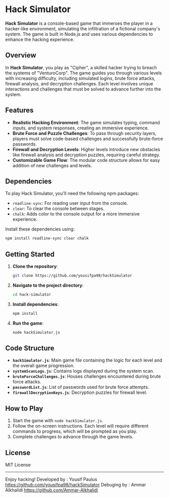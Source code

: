 
# Hack Simulator

**Hack Simulator** is a console-based game that immerses the player in a hacker-like environment, simulating the infiltration of a fictional company's system. The game is built in Node.js and uses various dependencies to enhance the hacking experience.

## Overview
In **Hack Simulator**, you play as "Cipher", a skilled hacker trying to breach the systems of "VenturoCorp". The game guides you through various levels with increasing difficulty, including simulated logins, brute force attacks, firewall analysis, and decryption challenges. Each level involves unique interactions and challenges that must be solved to advance further into the system.

## Features
- **Realistic Hacking Environment**: The game simulates typing, command inputs, and system responses, creating an immersive experience.
- **Brute Force and Puzzle Challenges**: To pass through security layers, players must solve code-based challenges and successfully brute-force passwords.
- **Firewall and Decryption Levels**: Higher levels introduce new obstacles like firewall analysis and decryption puzzles, requiring careful strategy.
- **Customizable Game Flow**: The modular code structure allows for easy addition of new challenges and levels.

## Dependencies
To play Hack Simulator, you'll need the following npm packages:
- `readline-sync`: For reading user input from the console.
- `clear`: To clear the console between stages.
- `chalk`: Adds color to the console output for a more immersive experience.

Install these dependencies using:
```bash
npm install readline-sync clear chalk
```

## Getting Started
1. **Clone the repository**:
    ```bash
    git clone https://github.com/yousifpa98/hackSimulator
    ```
2. **Navigate to the project directory**:
    ```bash
    cd hack-simulator
    ```
3. **Install dependencies**:
    ```bash
    npm install
    ```
4. **Run the game**:
    ```bash
    node hackSimulator.js
    ```

## Code Structure
- **`hackSimulator.js`**: Main game file containing the logic for each level and the overall game progression.
- **`systemScanLogs.js`**: Contains logs displayed during the system scan.
- **`bruteForceChallenges.js`**: Houses challenges encountered during brute force attacks.
- **`passwordList.js`**: List of passwords used for brute force attempts.
- **`firewallDecryptionKeys.js`**: Decryption puzzles for firewall level.

## How to Play
1. Start the game with `node hackSimulator.js`.
2. Follow the on-screen instructions. Each level will require different commands to progress, which will be prompted as you play.
3. Complete challenges to advance through the game levels.

## License
MIT License

---

Enjoy hacking!
Developed by : Yousif Paulus    https://github.com/yousifpa98/hackSimulator
Debuging by  : Ammar Alkhalidi  https://github.com/Ammar-Alkhalidi
